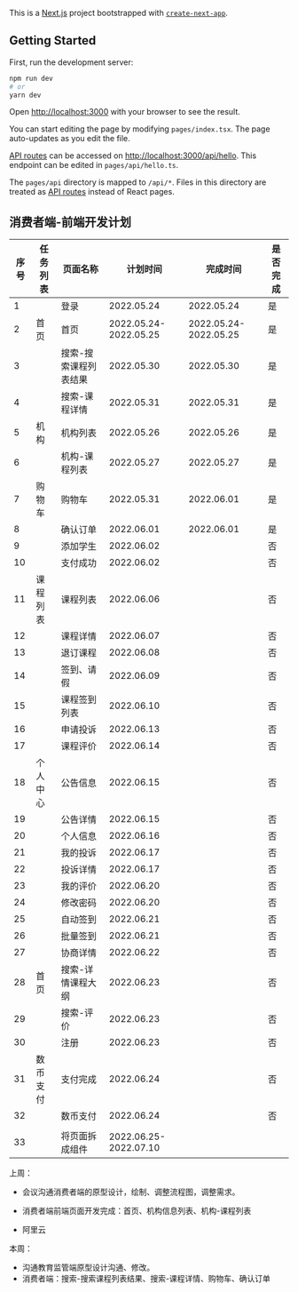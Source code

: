 This is a [Next.js](https://nextjs.org/) project bootstrapped with [`create-next-app`](https://github.com/vercel/next.js/tree/canary/packages/create-next-app).

## Getting Started

First, run the development server:

```bash
npm run dev
# or
yarn dev
```

Open [http://localhost:3000](http://localhost:3000) with your browser to see the result.

You can start editing the page by modifying `pages/index.tsx`. The page auto-updates as you edit the file.

[API routes](https://nextjs.org/docs/api-routes/introduction) can be accessed on [http://localhost:3000/api/hello](http://localhost:3000/api/hello). This endpoint can be edited in `pages/api/hello.ts`.

The `pages/api` directory is mapped to `/api/*`. Files in this directory are treated as [API routes](https://nextjs.org/docs/api-routes/introduction) instead of React pages.



## 消费者端-前端开发计划

| 序号 | 任务列表 | 页面名称              | 计划时间              | 完成时间              | 是否完成 |
| ---- | -------- | --------------------- | --------------------- | --------------------- | -------- |
| 1    |          | 登录                  | 2022.05.24            | 2022.05.24            | 是       |
| 2    | 首页     | 首页                  | 2022.05.24-2022.05.25 | 2022.05.24-2022.05.25 | 是       |
| 3    |          | 搜索-搜索课程列表结果 | 2022.05.30            | 2022.05.30            | 是       |
| 4    |          | 搜索-课程详情         | 2022.05.31            | 2022.05.31            | 是       |
| 5    | 机构     | 机构列表              | 2022.05.26            | 2022.05.26            | 是       |
| 6    |          | 机构-课程列表         | 2022.05.27            | 2022.05.27            | 是       |
| 7    | 购物车   | 购物车                | 2022.05.31            | 2022.06.01            | 是       |
| 8    |          | 确认订单              | 2022.06.01            | 2022.06.01            | 是       |
| 9    |          | 添加学生              | 2022.06.02            |                       | 否       |
| 10   |          | 支付成功              | 2022.06.02            |                       | 否       |
| 11   | 课程列表 | 课程列表              | 2022.06.06            |                       | 否       |
| 12   |          | 课程详情              | 2022.06.07            |                       | 否       |
| 13   |          | 退订课程              | 2022.06.08            |                       | 否       |
| 14   |          | 签到、请假            | 2022.06.09            |                       | 否       |
| 15   |          | 课程签到列表          | 2022.06.10            |                       | 否       |
| 16   |          | 申请投诉              | 2022.06.13            |                       | 否       |
| 17   |          | 课程评价              | 2022.06.14            |                       | 否       |
| 18   | 个人中心 | 公告信息              | 2022.06.15            |                       | 否       |
| 19   |          | 公告详情              | 2022.06.15            |                       | 否       |
| 20   |          | 个人信息              | 2022.06.16            |                       | 否       |
| 21   |          | 我的投诉              | 2022.06.17            |                       | 否       |
| 22   |          | 投诉详情              | 2022.06.17            |                       | 否       |
| 23   |          | 我的评价              | 2022.06.20            |                       | 否       |
| 24   |          | 修改密码              | 2022.06.20            |                       | 否       |
| 25   |          | 自动签到              | 2022.06.21            |                       | 否       |
| 26   |          | 批量签到              | 2022.06.21            |                       | 否       |
| 27   |          | 协商详情              | 2022.06.22            |                       | 否       |
| 28   | 首页     | 搜索-详情课程大纲     | 2022.06.23            |                       | 否       |
| 29   |          | 搜索-评价             | 2022.06.23            |                       | 否       |
| 30   |          | 注册                  | 2022.06.23            |                       | 否       |
| 31   | 数币支付 | 支付完成              | 2022.06.24            |                       | 否       |
| 32   |          | 数币支付              | 2022.06.24            |                       | 否       |
|      |          |                       |                       |                       |          |
| 33   |          | 将页面拆成组件        | 2022.06.25-2022.07.10 |                       |          |





上周：

- 会议沟通消费者端的原型设计，绘制、调整流程图，调整需求。

- 消费者端前端页面开发完成：首页、机构信息列表、机构-课程列表
- 阿里云

本周：

- 沟通教育监管端原型设计沟通、修改。
- 消费者端：搜索-搜索课程列表结果、搜索-课程详情、购物车、确认订单
